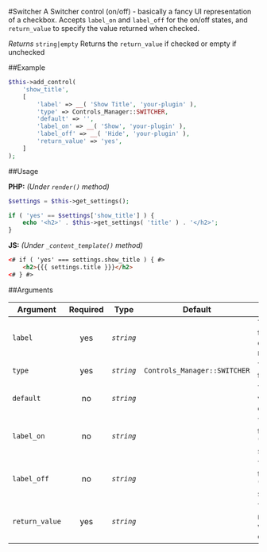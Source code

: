 #Switcher
A Switcher control (on/off) - basically a fancy UI representation of a checkbox. Accepts `label_on` and `label_off` for the on/off states, and `return_value` to specify the value returned when checked.

*Returns* `string|empty` Returns the `return_value` if checked or empty if unchecked

##Example

```php
$this->add_control(
	'show_title',
	[
		'label' => __( 'Show Title', 'your-plugin' ),
		'type' => Controls_Manager::SWITCHER,
		'default' => '',
		'label_on' => __( 'Show', 'your-plugin' ),
		'label_off' => __( 'Hide', 'your-plugin' ),
		'return_value' => 'yes',
	]
);
```

##Usage

**PHP:** *(Under `render()` method)*
```php
$settings = $this->get_settings();

if ( 'yes' == $settings['show_title'] ) {
    echo '<h2>' . $this->get_settings( 'title' ) . '</h2>';
}
```

**JS:** *(Under `_content_template()` method)*
```html
<# if ( 'yes' === settings.show_title ) { #>
    <h2>{{{ settings.title }}}</h2>
<# } #>
```

##Arguments

Argument       | Required   | Type         | Default                      | Description
------------   | :--------: | :------:     | :--------------------------: | ---------------------------------------------
`label`        | yes        | *`string`*   |                              | The label of the control - displayed next to it
`type`         | yes        | *`string`*   | `Controls_Manager::SWITCHER` | The type of the control
`default`      | no         | *`string`*   |                              | The default value of the control
`label_on`     | no         | *`string`*   |                              | The label for the "checked" state
`label_off`    | no         | *`string`*   |                              | The label for the "unchecked" state
`return_value` | yes        | *`string`*   |                              | The value returned when checked.